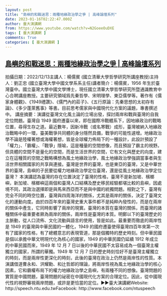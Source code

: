 ```yaml
---
layout: post
title: "島嶼的和戰迷思：兩種地緣政治學之爭 | 高峰論壇系列"
date: 2023-01-16T02:22:47.000Z
author: 臺大演講網
from: https://www.youtube.com/watch?v=N2GoeeOuDXE
tags: [ 臺大演講網 ]
comments: True
categories: [ 臺大演講網 ]
---
```

<!--1673835767000-->
[島嶼的和戰迷思：兩種地緣政治學之爭 | 高峰論壇系列](https://www.youtube.com/watch?v=N2GoeeOuDXE)
------

<div>
拍攝日期：2022/12/13主講人：楊儒賓 (國立清華大學哲學研究所講座教授)主持人：劉正忠 (國立臺灣大學中國文學系系主任)講者簡介：楊儒賓，1956 年生於臺灣臺中。國立臺灣大學中國文學博士，現任國立清華大學哲學研究所暨通識教育中心合聘講座教授。主要研究領域爲先秦哲學、宋明理學、東亞儒學等。著作有《儒家身體觀》、《1949禮讚》、《儒門內的莊子》、《五行原論：先秦思想的太初存有論》、《多少蓬萊舊事》等書。目前思考儒家與中國現代化方案的議題，專書撰述中。 講座摘要：演講從臺灣文化風土論的立場出發，探討兩岸和戰與臺灣的自我定位問題。臺灣自 1949 國府遷臺以來，即在國際冷戰體系下，因地緣政治的戰略位置，尋得生存之道。最近數年，因新冷戰（或名寒戰）成形，臺灣被納入地緣政治戰略中的一環，臺美戰爭共同體的身分隱然具備，戰爭的可能性遽增。地緣政治學不論是陸權著想或海權著想，皆是全球權力佈局下的一種設計，此設計預設了「權力」、「霸權」、「戰爭」隱喻，這是種量的空間想像，而且預設了霸主的視野。但具體的空間不是量化的空間，而是生活世界的空間，它有文化與歷史的向度，建立在這種質的空間之戰略構想為風土地緣政治學，風土地緣政治學強調當事者與生活世界相關國家的共享與連接。臺灣是世界的臺灣，也是東亞的臺灣，又是中華世界的臺灣，島嶼的子民要從權力地緣政治學定位臺灣，還是從風土地緣政治學定位臺灣？ 本演講認為臺灣的存在位置決定了臺灣的性格，臺灣不是新加坡、檳榔嶼，新加坡、檳榔嶼這兩個和臺灣人口結構及歷史移民經驗都堪比較的島嶼，因處境不同，其政治選擇即是與馬來西亞而不是與中國的統獨問題。相對之下，臺灣有完全不同的時空位置，臺灣與四周海洋的關係，尤其是兩岸的關係，決定了臺灣文化的運動向度。由於四百年來的臺灣史重大事件都不是純粹內發性的，而是在兩岸的關係中產生，它同時影響了兩岸的現實。臺灣的本質在臺灣的關係，而臺灣的諸種關係中最重要者厥為兩岸的關係，兩岸性是臺灣的本質。明鄭以下的臺灣歷史的主脈動，從人口流佈、文化流動與語言的使用，皆是如此。最重要而徹底的兩岸性是 1949 的臺灣與中華民國的一體化，1949 的國府遷臺使得臺灣四百年來第一次有了國家的性格，有了總體意志的表現管道，那是個獨特的歷史時刻。但中華民國是個以承擔中華文明現代化為核心的國家，1949 的中華民國仍延續 1912 年成立的中華民國而來，1949 年 12 月 7 日以後的中華民國不太容易成為一個臺灣主權獨立的國家，所謂的華獨。1949 年 12 月 7 日的歷史時刻恰好不是臺灣主權獨立的時刻，而是兩岸性更深化的時刻，此後的臺灣在政治上仍然是兩岸性的性質。本演講借道曹永和、洪耀勳、和辻哲郎的理論，將兩岸性視為風土地緣政治學的核心因素，它和霸權布局下的權力地緣政治學之島嶼，有兩種不同的想像。臺灣問題的實質是中國問題，臺灣問題的祕密在中國現代化方案的合理定位。因此，從中國現代性的視野審視兩岸問題，或許是更恰當的定位。►►臺大演講網Website: http://speech.ntu.edu.twFacebook: http://www.facebook.com/ntuspeech
</div>
